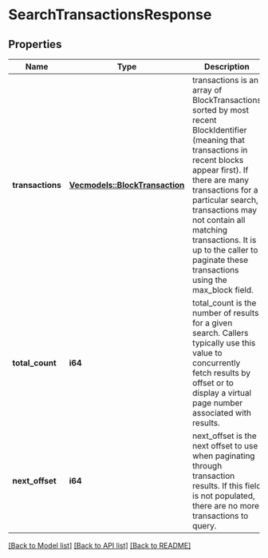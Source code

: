 # SearchTransactionsResponse

## Properties
Name | Type | Description | Notes
------------ | ------------- | ------------- | -------------
**transactions** | [**Vec<models::BlockTransaction>**](BlockTransaction.md) | transactions is an array of BlockTransactions sorted by most recent BlockIdentifier (meaning that transactions in recent blocks appear first).  If there are many transactions for a particular search, transactions may not contain all matching transactions. It is up to the caller to paginate these transactions using the max_block field.  | 
**total_count** | **i64** | total_count is the number of results for a given search. Callers typically use this value to concurrently fetch results by offset or to display a virtual page number associated with results.  | 
**next_offset** | **i64** | next_offset is the next offset to use when paginating through transaction results. If this field is not populated, there are no more transactions to query.  | [optional] [default to None]

[[Back to Model list]](../README.md#documentation-for-models) [[Back to API list]](../README.md#documentation-for-api-endpoints) [[Back to README]](../README.md)


